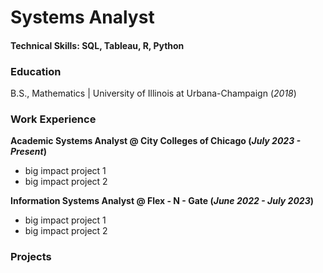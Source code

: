 # Systems Analyst

#### Technical Skills: SQL, Tableau, R, Python

### Education
B.S., Mathematics | University of Illinois at Urbana-Champaign (_2018_)

### Work Experience
**Academic Systems Analyst @ City Colleges of Chicago (_July 2023 - Present_)**
- big impact project 1
- big impact project 2

**Information Systems Analyst @ Flex - N - Gate (_June 2022 - July 2023_)**
- big impact project 1
- big impact project 2


### Projects
